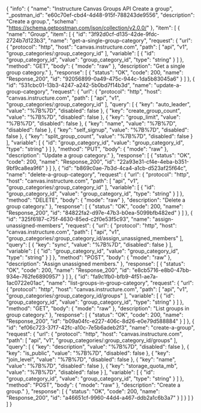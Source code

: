 {
  "info": {
    "name": "Instructure Canvas Groups API Create a group",
    "_postman_id": "e60c70ef-cbd4-4d48-915f-788243de9556",
    "description": "Create a group.",
    "schema": "https://schema.getpostman.com/json/collection/v2.0.0/"
  },
  "item": [
    {
      "name": "Group",
      "item": [
        {
          "id": "3f92d0cf-d135-42de-9fdc-2724b7d123b3",
          "name": "get-a-single-group-category",
          "request": {
            "url": {
              "protocol": "http",
              "host": "canvas.instructure.com",
              "path": [
                "api",
                "v1",
                "group_categories/:group_category_id"
              ],
              "variable": [
                {
                  "id": "group_category_id",
                  "value": "group_category_id",
                  "type": "string"
                }
              ]
            },
            "method": "GET",
            "body": {
              "mode": "raw"
            },
            "description": "Get a single group category."
          },
          "response": [
            {
              "status": "OK",
              "code": 200,
              "name": "Response_200",
              "id": "92056899-0a49-475c-944c-1da5b83045a6"
            }
          ]
        },
        {
          "id": "531cbc01-13b3-4247-a242-5b0bd7f14b3d",
          "name": "update-a-group-category",
          "request": {
            "url": {
              "protocol": "http",
              "host": "canvas.instructure.com",
              "path": [
                "api",
                "v1",
                "group_categories/:group_category_id"
              ],
              "query": [
                {
                  "key": "auto_leader",
                  "value": "%7B%7D",
                  "disabled": false
                },
                {
                  "key": "create_group_count",
                  "value": "%7B%7D",
                  "disabled": false
                },
                {
                  "key": "group_limit",
                  "value": "%7B%7D",
                  "disabled": false
                },
                {
                  "key": "name",
                  "value": "%7B%7D",
                  "disabled": false
                },
                {
                  "key": "self_signup",
                  "value": "%7B%7D",
                  "disabled": false
                },
                {
                  "key": "split_group_count",
                  "value": "%7B%7D",
                  "disabled": false
                }
              ],
              "variable": [
                {
                  "id": "group_category_id",
                  "value": "group_category_id",
                  "type": "string"
                }
              ]
            },
            "method": "PUT",
            "body": {
              "mode": "raw"
            },
            "description": "Update a group category."
          },
          "response": [
            {
              "status": "OK",
              "code": 200,
              "name": "Response_200",
              "id": "22a93e31-cf4e-4eba-b351-9bf9ca8ea9f6"
            }
          ]
        },
        {
          "id": "b869c0ae-7b3d-4ca4-a1cb-d523af25f64c",
          "name": "delete-a-group-category",
          "request": {
            "url": {
              "protocol": "http",
              "host": "canvas.instructure.com",
              "path": [
                "api",
                "v1",
                "group_categories/:group_category_id"
              ],
              "variable": [
                {
                  "id": "group_category_id",
                  "value": "group_category_id",
                  "type": "string"
                }
              ]
            },
            "method": "DELETE",
            "body": {
              "mode": "raw"
            },
            "description": "Delete a group category."
          },
          "response": [
            {
              "status": "OK",
              "code": 200,
              "name": "Response_200",
              "id": "84822fa2-d97e-47b3-b0ea-5099bfb482ed"
            }
          ]
        },
        {
          "id": "325f6187-c75f-4630-85ed-c2f0e53f5c93",
          "name": "assign-unassigned-members",
          "request": {
            "url": {
              "protocol": "http",
              "host": "canvas.instructure.com",
              "path": [
                "api",
                "v1",
                "group_categories/:group_category_id/assign_unassigned_members"
              ],
              "query": [
                {
                  "key": "sync",
                  "value": "%7B%7D",
                  "disabled": false
                }
              ],
              "variable": [
                {
                  "id": "group_category_id",
                  "value": "group_category_id",
                  "type": "string"
                }
              ]
            },
            "method": "POST",
            "body": {
              "mode": "raw"
            },
            "description": "Assign unassigned members."
          },
          "response": [
            {
              "status": "OK",
              "code": 200,
              "name": "Response_200",
              "id": "e8cb5716-e8b0-47bb-934e-762fe6890957"
            }
          ]
        },
        {
          "id": "fa9c1fb0-bfb9-4f51-ae7a-1ac0722e01ac",
          "name": "list-groups-in-group-category",
          "request": {
            "url": {
              "protocol": "http",
              "host": "canvas.instructure.com",
              "path": [
                "api",
                "v1",
                "group_categories/:group_category_id/groups"
              ],
              "variable": [
                {
                  "id": "group_category_id",
                  "value": "group_category_id",
                  "type": "string"
                }
              ]
            },
            "method": "GET",
            "body": {
              "mode": "raw"
            },
            "description": "List groups in group category."
          },
          "response": [
            {
              "status": "OK",
              "code": 200,
              "name": "Response_200",
              "id": "b09a04fc-e227-406c-8d26-e0e79d588884"
            }
          ]
        },
        {
          "id": "ef06c723-37f7-42fc-a10c-7e5b6adeb2f3",
          "name": "create-a-group",
          "request": {
            "url": {
              "protocol": "http",
              "host": "canvas.instructure.com",
              "path": [
                "api",
                "v1",
                "group_categories/:group_category_id/groups"
              ],
              "query": [
                {
                  "key": "description",
                  "value": "%7B%7D",
                  "disabled": false
                },
                {
                  "key": "is_public",
                  "value": "%7B%7D",
                  "disabled": false
                },
                {
                  "key": "join_level",
                  "value": "%7B%7D",
                  "disabled": false
                },
                {
                  "key": "name",
                  "value": "%7B%7D",
                  "disabled": false
                },
                {
                  "key": "storage_quota_mb",
                  "value": "%7B%7D",
                  "disabled": false
                }
              ],
              "variable": [
                {
                  "id": "group_category_id",
                  "value": "group_category_id",
                  "type": "string"
                }
              ]
            },
            "method": "POST",
            "body": {
              "mode": "raw"
            },
            "description": "Create a group."
          },
          "response": [
            {
              "status": "OK",
              "code": 200,
              "name": "Response_200",
              "id": "a46651cf-9960-44d4-a467-ddb2a1c6b3a7"
            }
          ]
        }
      ]
    }
  ]
}